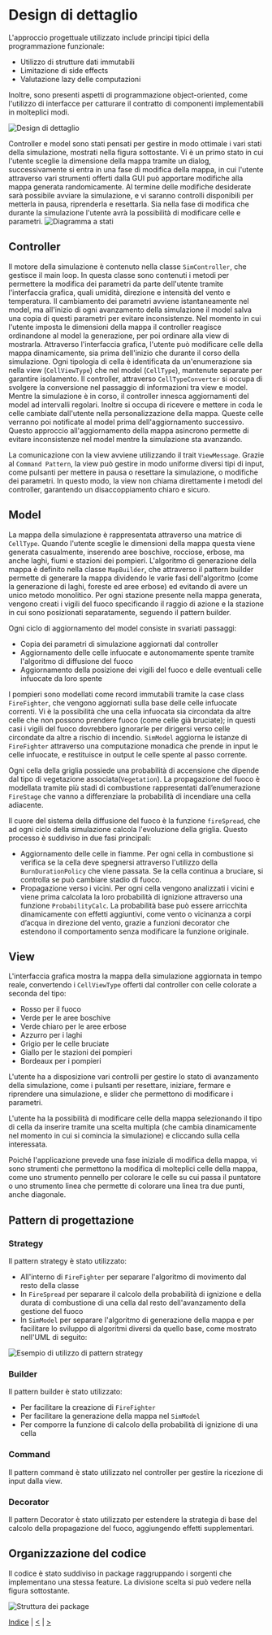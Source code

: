 # Design di dettaglio
L'approccio progettuale utilizzato include principi tipici della programmazione funzionale:
- Utilizzo di strutture dati immutabili 
- Limitazione di side effects
- Valutazione lazy delle computazioni

Inoltre, sono presenti aspetti di programmazione object-oriented, come l'utilizzo di interfacce per catturare il contratto di componenti implementabili in molteplici modi.

![Design di dettaglio](../img/detailed-design.png)

Controller e model sono stati pensati per gestire in modo ottimale i vari stati della simulazione, mostrati nella figura sottostante. Vi è un primo stato in cui l'utente sceglie la dimensione della mappa tramite un dialog, successivamente si entra in una fase di modifica della mappa, in cui l'utente attraverso vari strumenti offerti dalla GUI può apportare modifiche alla mappa generata randomicamente. Al termine delle modifiche desiderate sarà possibile avviare la simulazione, e vi saranno controlli disponibili per metterla in pausa, riprenderla e resettarla. Sia nella fase di modifica che durante la simulazione l'utente avrà la possibilità di modificare celle e parametri.
![Diagramma a stati](../img/state-diagram.png)


## Controller
Il motore della simulazione è contenuto nella classe `SimController`, che gestisce il main loop.
In questa classe sono contenuti i metodi per permettere la modifica dei parametri da parte dell'utente tramite l'interfaccia grafica, quali umidità, direzione e intensità del vento e temperatura.
Il cambiamento dei parametri avviene istantaneamente nel model, ma all'inizio di ogni avanzamento della simulazione il model salva una copia di questi parametri per evitare inconsistenze.
Nel momento in cui l'utente imposta le dimensioni della mappa il controller reagisce ordinandone al model la generazione, per poi ordinare alla view di mostrarla.
Attraverso l'interfaccia grafica, l'utente può modificare celle della mappa dinamicamente, sia prima dell'inizio che durante il corso della simulazione.
Ogni tipologia di cella è identificata da un'enumerazione sia nella view (`CellViewType`) che nel model (`CellType`), mantenute separate per garantire isolamento.
Il controller, attraverso `CellTypeConverter` si occupa di svolgere la conversione nel passaggio di informazioni tra view e model.
Mentre la simulazione è in corso, il controller innesca aggiornamenti del model ad intervalli regolari.
Inoltre si occupa di ricevere e mettere in coda le celle cambiate dall'utente nella personalizzazione della mappa.
Queste celle verranno poi notificate al model prima dell'aggiornamento successivo.
Questo approccio all'aggiornamento della mappa asincrono permette di evitare inconsistenze nel model mentre la simulazione sta avanzando.

La comunicazione con la view avviene utilizzando il trait `ViewMessage`.
Grazie al `Command Pattern`, la view può gestire in modo uniforme diversi tipi di input, come pulsanti per mettere in pausa o resettare la simulazione, o modifiche dei parametri.
In questo modo, la view non chiama direttamente i metodi del controller, garantendo un disaccoppiamento chiaro e sicuro.

## Model
La mappa della simulazione è rappresentata attraverso una matrice di `CellType`.
Quando l'utente sceglie le dimensioni della mappa questa viene generata casualmente, inserendo aree boschive, rocciose, erbose, ma anche laghi, fiumi e stazioni dei pompieri.
L'algoritmo di generazione della mappa è definito nella classe `MapBuilder`, che attraverso il pattern builder permette di generare la mappa dividendo le varie fasi dell'algoritmo (come la generazione di laghi, foreste ed aree erbose) ed evitando di avere un unico metodo monolitico. 
Per ogni stazione presente nella mappa generata, vengono creati i vigili del fuoco specificando il raggio di azione e la stazione in cui sono posizionati separatamente, seguendo il pattern builder.

Ogni ciclo di aggiornamento del model consiste in svariati passaggi:
- Copia dei parametri di simulazione aggiornati dal controller
- Aggiornamento delle celle infuocate e autonomamente spente tramite l'algoritmo di diffusione del fuoco
- Aggiornamento della posizione dei vigili del fuoco e delle eventuali celle infuocate da loro spente

I pompieri sono modellati come record immutabili tramite la case class `FireFighter`, che vengono aggiornati sulla base delle celle infuocate correnti.
Vi è la possibilità che una cella infuocata sia circondata da altre celle che non possono prendere fuoco (come celle già bruciate); in questi casi i vigili del fuoco dovrebbero ignorarle per dirigersi verso celle circondate da altre a rischio di incendio.
`SimModel` aggiorna le istanze di `FireFighter` attraverso una computazione monadica che prende in input le celle infuocate, e restituisce in output le celle spente al passo corrente.

Ogni cella della griglia possiede una probabilità di accensione che dipende dal tipo di vegetazione associata(`Vegetation`).
La propagazione del fuoco è modellata tramite più stadi di combustione rappresentati dall’enumerazione `FireStage` che vanno a differenziare la probabilità di incendiare una cella adiacente. 

Il cuore del sistema della diffusione del fuoco è la funzione `fireSpread`, che ad ogni ciclo della simulazione calcola l'evoluzione della griglia.
Questo processo è suddiviso in due fasi principali:
- Aggiornamento delle celle in fiamme. Per ogni cella in combustione si verifica se la cella deve spegnersi attraverso l'utilizzo della `BurnDurationPolicy` che viene passata. Se la cella continua a bruciare, si controlla se può cambiare stadio di fuoco.
- Propagazione verso i vicini. Per ogni cella vengono analizzati i vicini e viene prima calcolata la loro probabilità di ignizione attraverso una funzione `ProbabilityCalc`. La probabilità base può essere arricchita dinamicamente con effetti aggiuntivi, come vento o vicinanza a corpi d’acqua in direzione del vento, grazie a funzioni decorator che estendono il comportamento senza modificare la funzione originale.

## View
L'interfaccia grafica mostra la mappa della simulazione aggiornata in tempo reale, convertendo i `CellViewType` offerti dal controller con celle colorate a seconda del tipo:
- Rosso per il fuoco
- Verde per le aree boschive
- Verde chiaro per le aree erbose
- Azzurro per i laghi
- Grigio per le celle bruciate
- Giallo per le stazioni dei pompieri
- Bordeaux per i pompieri

L'utente ha a disposizione vari controlli per gestire lo stato di avanzamento della simulazione, come i pulsanti per resettare, iniziare, fermare e riprendere una simulazione, e slider che permettono di modificare i parametri.

L'utente ha la possibilità di modificare celle della mappa selezionando il tipo di cella da inserire tramite una scelta multipla (che cambia dinamicamente nel momento in cui si comincia la simulazione) e cliccando sulla cella interessata. 

Poiché l'applicazione prevede una fase iniziale di modifica della mappa, vi sono strumenti che permettono la modifica di molteplici celle della mappa, come uno strumento pennello per colorare le celle su cui passa il puntatore o uno strumento linea che permette di colorare una linea tra due punti, anche diagonale. 


## Pattern di progettazione

### Strategy
Il pattern strategy è stato utilizzato:
 - All'interno di `FireFighter` per separare l'algoritmo di movimento dal resto della classe
 - In `FireSpread` per separare il calcolo della probabilità di ignizione e della durata di combustione di una cella dal resto dell'avanzamento della gestione del fuoco
 - In `SimModel` per separare l'algoritmo di generazione della mappa e per facilitare lo sviluppo di algoritmi diversi da quello base, come mostrato nell'UML di seguito:

![Esempio di utilizzo di pattern strategy](../img/strategy.png)


### Builder
Il pattern builder è stato utilizzato:
 - Per facilitare la creazione di `FireFighter`
 - Per facilitare la generazione della mappa nel `SimModel`
 - Per comporre la funzione di calcolo della probabilità di ignizione di una cella

### Command
Il pattern command è stato utilizzato nel controller per gestire la ricezione di input dalla view.

### Decorator
Il pattern Decorator è stato utilizzato per estendere la strategia di base del calcolo della propagazione del fuoco, aggiungendo effetti supplementari.

## Organizzazione del codice
Il codice è stato suddiviso in package raggruppando i sorgenti che implementano una stessa feature. La divisione scelta si può vedere nella figura sottostante.

![Struttura dei package](../img/package-structure.png)

[Indice](../index.md) |
[<](../3-architecture/index.md) |
[>](../5-implementation/index.md)
